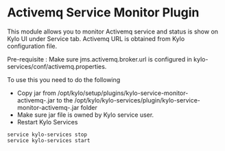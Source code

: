 Activemq Service Monitor Plugin
====
This module allows you to monitor Activemq service and status is show on Kylo UI under Service tab. Activemq URL is obtained from Kylo configuration file. 

Pre-requisite : Make sure jms.activemq.broker.url is configured in kylo-services/conf/activemq.properties.

To use this you need to do the following

* Copy jar from /opt/kylo/setup/plugins/kylo-service-monitor-activemq-<Kylo-Version>.jar to the /opt/kylo/kylo-services/plugin/kylo-service-monitor-activemq-<Kylo-Version>.jar  folder
* Make sure jar file is owned by Kylo service user.
* Restart Kylo Services

```
service kylo-services stop
service kylo-services start
```

